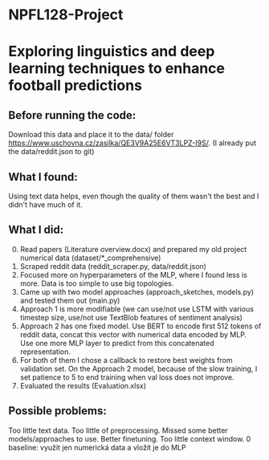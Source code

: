 # NPFL128-Project

# Exploring linguistics and deep learning techniques to enhance football predictions

## Before running the code:
Download this data and place it to the data/ folder https://www.uschovna.cz/zasilka/QE3V9A25E6VT3LPZ-I9S/.
(I already put the data/reddit.json to git)


## What I found:
Using text data helps, even though the quality of them wasn't the best and I didn't have much of it.

## What I did: 
0) Read papers (Literature overview.docx) and prepared my old project numerical data (dataset/*_comprehensive)
1) Scraped reddit data (reddit_scraper.py, data/reddit.json)
2) Focused more on hyperparameters of the MLP, where I found less is more. Data is too simple to use big topologies. 
3) Came up with two model approaches (approach_sketches, models.py) and tested them out (main.py)
4) Approach 1 is more modifiable (we can use/not use LSTM with various timestep size, use/not use TextBlob features of sentiment analysis)
5) Approach 2 has one fixed model. Use BERT to encode first 512 tokens of reddit data, concat this vector with numerical data encoded by MLP.
Use one more MLP layer to predict from this concatenated representation.
6) For both of them I chose a callback to restore best weights from validation set. 
On the Approach 2 model, because of the slow training, I set patience to 5 to end training when val loss does not improve.
7) Evaluated the results (Evaluation.xlsx)

## Possible problems:
Too little text data. Too little of preprocessing. Missed some better models/approaches to use. Better finetuning.
Too little context window.
0 baseline: využít jen numerická data a vložit je do MLP

